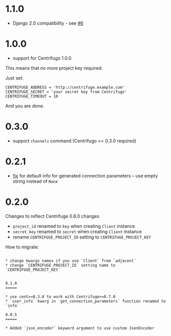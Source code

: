 1.1.0
=====

* Django 2.0 compatibility - see [#6](https://github.com/centrifugal/adjacent/pull/6)

1.0.0
=====

* support for Centrifugo 1.0.0

This means that no more project key required.

Just set:

```
CENTRIFUGE_ADDRESS = 'http://centrifuge.example.com'
CENTRIFUGE_SECRET = 'your secret key from Centrifugo'
CENTRIFUGE_TIMEOUT = 10
```

And you are done.

0.3.0
=====

* support `channels` command (Centrifugo >= 0.3.0 required)

0.2.1
=====

* [fix](https://github.com/thinkwelldesigns/adjacent/commit/4ed48d45fb43a355be631ac83e0054a791174b6e) for default info for generated connection parameters – use empty string instead of `None`

0.2.0
=====

Changes to reflect Centrifuge 0.8.0 changes

* `project_id` renamed to `key` when creating `Client` instance
* `secret_key` renamed to `secret` when creating `Client` instance
* rename `CENTRIFUGE_PROJECT_ID` setting to `CENTRIFUGE_PROJECT_KEY`

How to migrate:
~~~~~~~~~~~~~~~

* change kwargs names if you use `Client` from `adjacent`
* change `CENTRIFUGE_PROJECT_ID` setting name to `CENTRIFUGE_PROJECT_KEY`


0.1.0
=====

* use cent>=0.3.0 to work with Centrifuge>=0.7.0
* `user_info` kwarg in `get_connection_parameters` function renamed to `info`

0.0.5
=====

* Added `json_encoder` keyword argument to use custom JsonEncoder